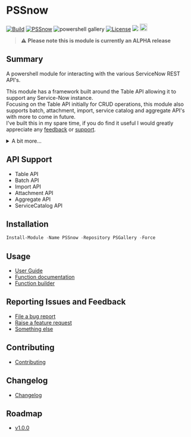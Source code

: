 # PSSnow
[![Build](https://ci.appveyor.com/api/projects/status/60udsra4fombbq7g/branch/main?svg=true)](https://ci.appveyor.com/project/insomniacc/pssnow/branch/main)
[![PSSnow](https://img.shields.io/powershellgallery/v/PSSnow.svg?style=flat-square&label=Powershell%20Gallery)](https://www.powershellgallery.com/packages/PSSnow/)
![powershell gallery](https://img.shields.io/powershellgallery/dt/PSSnow)
[![License](https://img.shields.io/badge/license-GPL&ndash;3.0-blue.svg)](https://github.com/insomniacc/PSSnow/blob/main/LICENSE) 
<img src="https://img.shields.io/badge/supports ps-5.0-blue.svg"></img>
<a href="https://www.buymeacoffee.com/insomniacc"><img src="https://www.buymeacoffee.com/assets/img/custom_images/orange_img.png" height="20px"></a>

> ⚠️ **Please note this is module is currently an ALPHA release**

## Summary
A powershell module for interacting with the various ServiceNow REST API's.  

This module has a framework built around the Table API allowing it to support any Service-Now instance.  
Focusing on the Table API initially for CRUD operations, this module also supports batch, attachment, import, service catalog and aggregate API's with more to come in future.  
I've built this in my spare time, if you do find it useful I would greatly appreciate any [feedback](https://github.com/insomniacc/PSSnow/issues/new/choose) or [support](https://www.buymeacoffee.com/insomniacc).

<details>
<summary>A bit more...</summary>
This is the first public module I've released so please go easy 😀.<br>
As always, ensure you understand any scripts before you run them and make sure to do your own testing. <br>
If you do find any bugs, it's still early days, so please help me improve and log an issue.  <br>
<br>
I've worked for a few large orgs with vastly different implementations of Service-Now, some more out of the box, others heavily modified. Finding a suitable 'one size fits all' module was quite hard and I ended up building from scratch or improving existing modules in each case. Either way it was very time consuming. Some of the gallery modules out there I found either 1. very lacking in functionality or 2. locked behind a paywall. This repo is hopefully my solution to fill the gap.
</details>

## API Support

 - Table API
 - Batch API
 - Import API
 - Attachment API
 - Aggregate API
 - ServiceCatalog API

## Installation
```powershell
Install-Module -Name PSSnow -Repository PSGallery -Force
```
## Usage
- [User Guide](docs/UserGuide.MD)
- [Function documentation](docs/functions)
- [Function builder](docs/functionBuilder.MD)

## Reporting Issues and Feedback
- [File a bug report](https://github.com/insomniacc/PSSnow/issues/new?assignees=&labels=bug&template=bug_report.md)
- [Raise a feature request](https://github.com/insomniacc/PSSnow/issues/new?assignees=&labels=enhancement&template=feature_request.md)
- [Something else](https://github.com/insomniacc/PSSnow/issues/new/choose)

## Contributing
- [Contributing](/CONTRIBUTING.md)

## Changelog
- [Changelog](/CHANGELOG.md)

## Roadmap
- [v1.0.0](https://github.com/insomniacc/PSSnow/milestone/4)